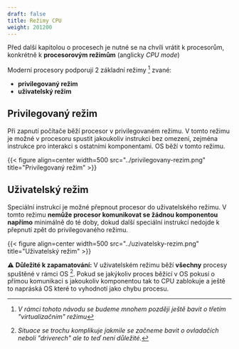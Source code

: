 ```yaml
---
draft: false
title: Režimy CPU
weight: 201200
---
```


Před další kapitolou o procesech je nutné se na chvíli vrátit k procesorům, konkrétně k **procesorovým režimům** (anglicky *CPU mode*)

Moderní procesory podporují 2 základní režimy [^a] zvané:
- **privilegovaný režim**
- **uživatelský režim**

## Privilegovaný režim
Při zapnutí počítače běží procesor v privilegovaném režimu. V tomto režimu je možné v procesoru spustit jakoukoliv instrukci bez omezení, zejména instrukce pro interakci s ostatními komponentami. OS běží v tomto režimu.

{{< figure align=center width=500 src="../privilegovany-rezim.png" title="Privilegovaný režim" >}}

## Uživatelský režim
Speciální instrukcí je možné přepnout procesor do uživatelského režimu. V tomto režimu **nemůže procesor komunikovat se žádnou komponentou napřímo** minimálně do té doby, dokud další speciální instrukcí nedojde k přepnutí zpět do privilegovaného režimu.

{{< figure align=center width=500 src="../uzivatelsky-rezim.png" title="Uživatelský režim" >}}

⚠️ **Důležité k zapamatování:** V uživatelském režimu běží **všechny** procesy spuštěné v rámci OS [^s]. Pokud se jakýkoliv proces běžící v OS pokusí o přímou komunikaci s jakoukoliv komponentou tak to CPU zablokuje a ještě to napráská OS které to vyhodnotí jako chybu procesu. 

[^a]: *V rámci tohoto návodu se budeme mnohem později ještě bavit o třetím "virtualizačním" režimu*
[^s]: *Situace se trochu komplikuje jakmile se začneme bavit o ovladačích neboli "driverech" ale to teď není důležité.*